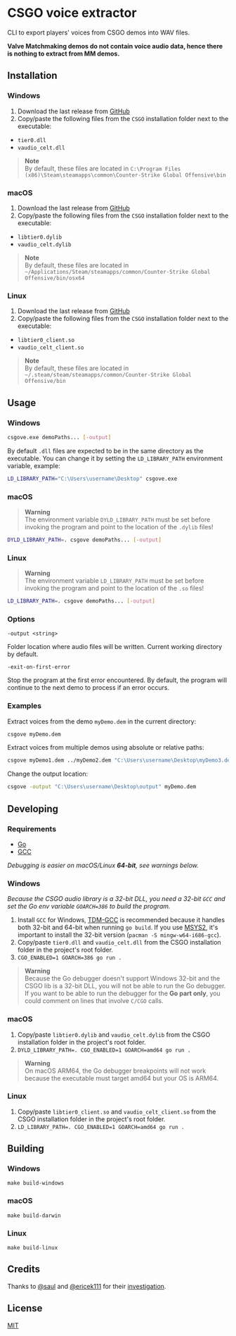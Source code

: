 # CSGO voice extractor

CLI to export players' voices from CSGO demos into WAV files.

**Valve Matchmaking demos do not contain voice audio data, hence there is nothing to extract from MM demos.**

## Installation

### Windows

1. Download the last release from [GitHub](https://github.com/akiver/csgo-voice-extractor/releases)
2. Copy/paste the following files from the `CSGO` installation folder next to the executable:

- `tier0.dll`
- `vaudio_celt.dll`

> **Note**  
> By default, these files are located in `C:\Program Files (x86)\Steam\steamapps\common\Counter-Strike Global Offensive\bin`

### macOS

1. Download the last release from [GitHub](https://github.com/akiver/csgo-voice-extractor/releases)
2. Copy/paste the following files from the `CSGO` installation folder next to the executable:

- `libtier0.dylib`
- `vaudio_celt.dylib`

> **Note**  
> By default, these files are located in `~/Applications/Steam/steamapps/common/Counter-Strike Global Offensive/bin/osx64`

### Linux

1. Download the last release from [GitHub](https://github.com/akiver/csgo-voice-extractor/releases)
2. Copy/paste the following files from the `CSGO` installation folder next to the executable:

- `libtier0_client.so`
- `vaudio_celt_client.so`

> **Note**  
> By default, these files are located in `~/.steam/steam/steamapps/common/Counter-Strike Global Offensive/bin`

## Usage

### Windows

```bash
csgove.exe demoPaths... [-output]
```

By default `.dll` files are expected to be in the same directory as the executable.
You can change it by setting the `LD_LIBRARY_PATH` environment variable, example:

```bash
LD_LIBRARY_PATH="C:\Users\username\Desktop" csgove.exe
```

### macOS

> **Warning**  
> The environment variable `DYLD_LIBRARY_PATH` must be set before invoking the program and point to the location of the `.dylib` files!

```bash
DYLD_LIBRARY_PATH=. csgove demoPaths... [-output]
```

### Linux

> **Warning**  
> The environment variable `LD_LIBRARY_PATH` must be set before invoking the program and point to the location of the `.so` files!

```bash
LD_LIBRARY_PATH=. csgove demoPaths... [-output]
```

### Options

`-output <string>`

Folder location where audio files will be written. Current working directory by default.

`-exit-on-first-error`

Stop the program at the first error encountered. By default, the program will continue to the next demo to process if an error occurs.

### Examples

Extract voices from the demo `myDemo.dem` in the current directory:

```bash
csgove myDemo.dem
```

Extract voices from multiple demos using absolute or relative paths:

```bash
csgove myDemo1.dem ../myDemo2.dem "C:\Users\username\Desktop\myDemo3.dem"
```

Change the output location:

```bash
csgove -output "C:\Users\username\Desktop\output" myDemo.dem
```

## Developing

### Requirements

- [Go](https://go.dev/)
- [GCC](https://gcc.gnu.org/)

_Debugging is easier on macOS/Linux **64-bit**, see warnings below._

### Windows

_Because the CSGO audio library is a 32-bit DLL, you need a 32-bit `GCC` and set the Go env variable `GOARCH=386` to build the program._

1. Install `GCC` for Windows, [TDM-GCC](https://jmeubank.github.io/tdm-gcc/) is recommended because it handles both 32-bit and 64-bit when running `go build`.
   If you use [MSYS2](https://www.msys2.org/), it's important to install the 32-bit version (`pacman -S mingw-w64-i686-gcc`).
2. Copy/paste `tier0.dll` and `vaudio_celt.dll` from the CSGO installation folder in the project's root folder.
3. `CGO_ENABLED=1 GOARCH=386 go run .`

> **Warning**  
> Because the Go debugger doesn't support Windows 32-bit and the CSGO lib is a 32-bit DLL, you will not be able to run the Go debugger.  
> If you want to be able to run the debugger for the **Go part only**, you could comment on lines that involve `C/CGO` calls.

### macOS

1. Copy/paste `libtier0.dylib` and `vaudio_celt.dylib` from the CSGO installation folder in the project's root folder.
2. `DYLD_LIBRARY_PATH=. CGO_ENABLED=1 GOARCH=amd64 go run .`

> **Warning**  
> On macOS ARM64, the Go debugger breakpoints will not work because the executable must target amd64 but your OS is ARM64.

### Linux

1. Copy/paste `libtier0_client.so` and `vaudio_celt_client.so` from the CSGO installation folder in the project's root folder.
2. `LD_LIBRARY_PATH=. CGO_ENABLED=1 GOARCH=amd64 go run .`

## Building

### Windows

`make build-windows`

### macOS

`make build-darwin`

### Linux

`make build-linux`

## Credits

Thanks to [@saul](https://github.com/saul) and [@ericek111](https://github.com/ericek111) for their [investigation](https://github.com/saul/demofile/issues/83#issuecomment-1207437098).

## License

[MIT](https://github.com/akiver/csgo-voice-extractor/blob/main/LICENSE)
